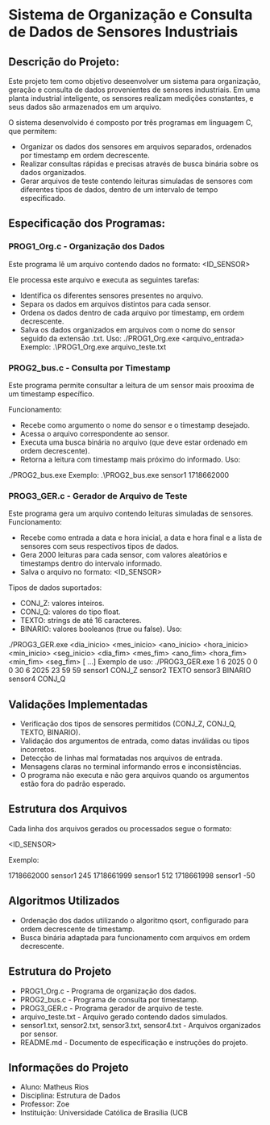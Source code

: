 
# Sistema de Organização e Consulta de Dados de Sensores Industriais


## Descrição do Projeto:
Este  projeto tem como objetivo deseenvolver um sistema para organização, geração e consulta de dados provenientes de sensores industriais. Em uma planta industrial inteligente, os sensores realizam medições constantes, e seus dados são armazenados em um arquivo.

O sistema desenvolvido é composto por três programas em linguagem C, que permitem:
- Organizar os dados dos sensores em arquivos separados, ordenados por timestamp em ordem decrescente.
- Realizar consultas rápidas e precisas através de busca binária sobre os dados organizados.
- Gerar arquivos de teste contendo leituras simuladas de sensores com diferentes tipos de dados, dentro de um intervalo de tempo especificado.

## Especificação dos Programas:
### PROG1_Org.c - Organização dos Dados
Este programa lê um arquivo contendo dados no formato:
<TIMESTAMP> <ID_SENSOR> <VALOR>

Ele processa este arquivo e executa as seguintes tarefas:
- Identifica os diferentes sensores presentes no arquivo.
- Separa os dados em arquivos distintos para cada sensor.
- Ordena os dados dentro de cada arquivo por timestamp, em ordem decrescente.
- Salva os dados organizados em arquivos com o nome do sensor seguido da extensão .txt.
Uso:
./PROG1_Org.exe <arquivo_entrada>
Exemplo:
.\PROG1_Org.exe arquivo_teste.txt

### PROG2_bus.c - Consulta por Timestamp
Este programa permite consultar a leitura de um sensor mais prooxima de um timestamp específico.

Funcionamento:
- Recebe como argumento o nome do sensor e o timestamp desejado.
- Acessa o arquivo correspondente ao sensor.
- Executa uma busca binária no arquivo (que deve estar ordenado em ordem decrescente).
- Retorna a leitura com timestamp mais próximo do informado.
Uso:

./PROG2_bus.exe <sensor> <timestamp>
Exemplo:
.\PROG2_bus.exe sensor1 1718662000

### PROG3_GER.c - Gerador de Arquivo de Teste
Este programa gera um arquivo contendo leituras simuladas de sensores.
Funcionamento:
- Recebe como entrada a data e hora inicial, a data e hora final e a lista de sensores com seus respectivos tipos de dados.
- Gera 2000 leituras para cada sensor, com valores aleatórios e timestamps dentro do intervalo informado.
- Salva o arquivo no formato:
<TIMESTAMP> <ID_SENSOR> <VALOR>

Tipos de dados suportados:
- CONJ_Z: valores inteiros.
- CONJ_Q: valores do tipo float.
- TEXTO: strings de até 16 caracteres.
- BINARIO: valores booleanos (true ou false).
Uso:

./PROG3_GER.exe <dia_inicio> <mes_inicio> <ano_inicio> <hora_inicio> <min_inicio> <seg_inicio> <dia_fim> <mes_fim> <ano_fim> <hora_fim> <min_fim> <seg_fim> <sensor1> <tipo1> [<sensor2> <tipo2> ...]
Exemplo de uso:
./PROG3_GER.exe 1 6 2025 0 0 0 30 6 2025 23 59 59 sensor1 CONJ_Z sensor2 TEXTO sensor3 BINARIO sensor4 CONJ_Q

## Validações Implementadas

- Verificação dos tipos de sensores permitidos (CONJ_Z, CONJ_Q, TEXTO, BINARIO).
- Validação dos argumentos de entrada, como datas inválidas ou tipos incorretos.
- Detecção de linhas mal formatadas nos arquivos de entrada.
- Mensagens claras no terminal informando erros e inconsistências.
- O programa não executa e não gera arquivos quando os argumentos estão fora do padrão esperado.

## Estrutura dos Arquivos

Cada linha dos arquivos gerados ou processados segue o formato:

<TIMESTAMP> <ID_SENSOR> <VALOR>

Exemplo:

1718662000 sensor1 245
1718661999 sensor1 512
1718661998 sensor1 -50

## Algoritmos Utilizados

- Ordenação dos dados utilizando o algoritmo qsort, configurado para ordem decrescente de timestamp.
- Busca binária adaptada para funcionamento com arquivos em ordem decrescente.

## Estrutura do Projeto

- PROG1_Org.c - Programa de organização dos dados.
- PROG2_bus.c - Programa de consulta por timestamp.
- PROG3_GER.c - Programa gerador de arquivo de teste.
- arquivo_teste.txt - Arquivo gerado contendo dados simulados.
- sensor1.txt, sensor2.txt, sensor3.txt, sensor4.txt - Arquivos organizados por sensor.
- README.md - Documento de especificação e instruções do projeto.

## Informações do Projeto

- Aluno: Matheus Rios
- Disciplina: Estrutura de Dados
- Professor: Zoe
- Instituição: Universidade Católica de Brasília (UCB